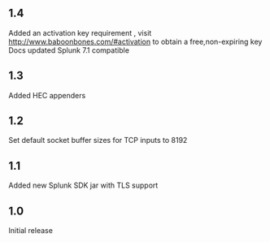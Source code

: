 1.4
---
Added an activation key requirement , visit http://www.baboonbones.com/#activation to obtain a free,non-expiring key
Docs updated
Splunk 7.1 compatible

1.3
---

Added HEC appenders

1.2
---

Set default socket buffer sizes for TCP inputs to 8192

1.1
---
Added new Splunk SDK jar with TLS support

1.0
---
Initial release